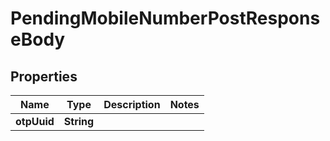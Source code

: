 

# PendingMobileNumberPostResponseBody

## Properties

Name | Type | Description | Notes
------------ | ------------- | ------------- | -------------
**otpUuid** | **String** |  | 




